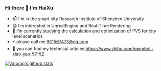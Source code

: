 ### Hi there 👋 I’m HaiXu

 - 📫  I'm in the smart city Research Institute of Shenzhen University
 - 😄  I’m interested in UnrealEngine and Real-Time Rendering
 - 🌱  I’m currently studying the calculation and optimization of PVS for city level scenarios
 - ⚡  please call me:931567473@qq.com
 - 💬  you can find my technical articles:https://www.zhihu.com/people/li-xiao-yao-57-52


[![Anurag's github stats](https://github-readme-stats.vercel.app/api?username=jacksea001)](https://github.com/anuraghazra/github-readme-stats)

